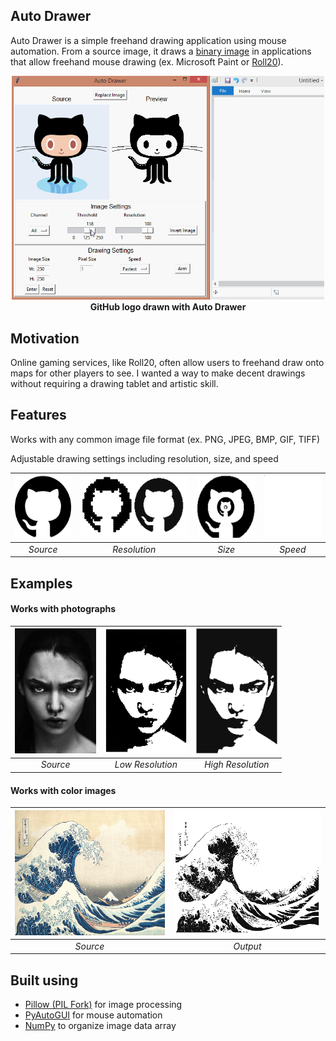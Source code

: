 ## Auto Drawer
Auto Drawer is a simple freehand drawing application using mouse automation.
From a source image, it draws a [binary image](https://en.wikipedia.org/wiki/Binary_image)
in applications that allow freehand mouse drawing (ex. Microsoft Paint or [Roll20](https://roll20.net/)).

<p align="center">
  <img src="/assets/examples/OctocatGIF.gif" width="500">
  <br>
  <b>GitHub logo drawn with Auto Drawer</b>
</p>


## Motivation
Online gaming services, like Roll20, often allow users to freehand draw onto maps 
for other players to see. I wanted a way to make decent drawings without requiring
a drawing tablet and artistic skill. 

## Features
Works with any common image file format (ex. PNG, JPEG, BMP, GIF, TIFF)

Adjustable drawing settings including resolution, size, and speed

| <img src="/assets/source/github.jpg" height="100"> | <img src="/assets/examples/Resolution.png" height="100"> | <img src="/assets/examples/Scales.png" height="100"> | <img src="/assets/examples/GithubCrop.gif" height="100"> |
| :---: | :---: | :---: | :---: |
| *Source* | *Resolution* | *Size* | *Speed* |

## Examples

#### Works with photographs

| <img src="/assets/source/face.jpg" height="200"> | <img src="/assets/examples/FaceDrawn.png" height="200"> | <img src="/assets/examples/FaceDrawnHighRes.png" height="200"> |
| :---: | :---: | :---: |
| *Source* | *Low Resolution* | *High Resolution* |

#### Works with color images

| <img src="/assets/source/GreatWave.jpg" height="200"> | <img src="/assets/examples/GreatWaveDrawn.png" height="200"> | 
| :---: | :---: |
| *Source* | *Output* | 

## Built using
- [Pillow (PIL Fork)](https://pillow.readthedocs.io/en/stable/#) for image processing
- [PyAutoGUI](https://pyautogui.readthedocs.io/en/latest/) for mouse automation
- [NumPy](https://numpy.org/) to organize image data array
